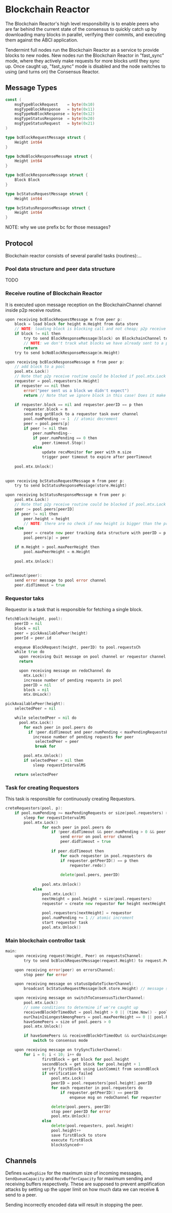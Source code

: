# Blockchain Reactor

The Blockchain Reactor's high level responsibility is to enable peers who are
far behind the current state of the consensus to quickly catch up by downloading
many blocks in parallel, verifying their commits, and executing them against the
ABCI application.

Tendermint full nodes run the Blockchain Reactor as a service to provide blocks
to new nodes. New nodes run the Blockchain Reactor in "fast_sync" mode,
where they actively make requests for more blocks until they sync up.
Once caught up, "fast_sync" mode is disabled and the node switches to
using (and turns on) the Consensus Reactor.

## Message Types

```go
const (
    msgTypeBlockRequest    = byte(0x10)
    msgTypeBlockResponse   = byte(0x11)
    msgTypeNoBlockResponse = byte(0x12)
    msgTypeStatusResponse  = byte(0x20)
    msgTypeStatusRequest   = byte(0x21)
)
```

```go
type bcBlockRequestMessage struct {
    Height int64
}

type bcNoBlockResponseMessage struct {
    Height int64
}

type bcBlockResponseMessage struct {
    Block Block
}

type bcStatusRequestMessage struct {
    Height int64

type bcStatusResponseMessage struct {
    Height int64
}
```
NOTE: why we use prefix bc for those messages?

## Protocol

Blockchain reactor consists of several parallel tasks (routines):...

### Pool data structure and peer data structure
TODO

### Receive routine of Blockchain Reactor

It is executed upon message reception on the BlockchainChannel channel inside p2p receive routine. 

```go
upon receiving bcBlockRequestMessage m from peer p:
	block = load block for height m.Height from data store 
	// NOTE: loading block is blocking call and not cheap; p2p receive routine is blocked while this code is executed
	if block != nil then
		try to send BlockResponseMessage(block) on BlockchainChannel to p  
		// NOTE: we don't track what blocks we have already sent to a peer so faulty peer can aks us old the time for the same block
		return
	try to send bcNoBlockResponseMessage(m.Height)

upon receiving bcBlockResponseMessage m from peer p:
	// add block to a pool
	pool.mtx.Lock()
	// Note that p2p receive routine could be blocked if pool.mtx.Lock is taken at this point!
	requester = pool.requesters[m.Height]
	if requester == nil then
		error("peer sent us a block we didn't expect")
		return // Note that we ignore block in this case! Does it make sense as block might be valid!

	if requester.block == nil and requester.peerID == p then
		requester.block = m
		send msg gotBlock to a requestor task over channel
		pool.numPending -= 1  // atomic decrement
		peer = pool.peers[p]
		if peer != nil then
			peer.numPending--
			if peer.numPending == 0 then
				peer.timeout.Stop()
			else
				update recvMonitor for peer with m.size
				trigger peer timeout to expire after peerTimeout
    
	pool.mtx.Unlock()
		
		
upon receiving bcStatusRequestMessage m from peer p:
	try to send bcStatusResponseMessage(store.Height)

upon receiving bcStatusResponseMessage m from peer p:
	pool.mtx.Lock()
	// Note that p2p receive routine could be blocked if pool.mtx.Lock is taken at this point!	
	peer := pool.peers[peerID]
	if peer != nil then
		peer.height = height    
		// NOTE: there are no check if new height is bigger than the previous one. If messages arrived out of order we might actually reset height
	else
		peer = create new peer tracking data structure with peerID = p and height = m.Height
		pool.peers[p] = peer

	if m.Height > pool.maxPeerHeight then
		pool.maxPeerHeight = m.Height
    
	pool.mtx.Unlock()
		
		
onTimeout(peer):
	send error message to pool error channel
	peer.didTimeout = true

```

### Requestor taks

Requestor is a task that is responsible for fetching a single block.   

```go
fetchBlock(height, pool):
    peerID = nil
    block = nil
    peer = pickAvailablePeer(height)
	peerId = peer.id

	enqueue BlockRequest(height, peerID) to pool.requestsCh
	while true do
	  upon receiving Quit message on pool channel or requestor channel do
	  return

	  upon receiving message on redoChannel do
	    mtx.Lock()
	    increase number of pending requests in pool
	    peerID = nil
	    block = nil
	    mtx.UnLock()

pickAvailablePeer(height):
	selectedPeer = nil

	while selectedPeer = nil do
	  pool.mtx.Lock()
		for each peer in pool.peers do
		  if !peer.didTimeout and peer.numPending < maxPendingRequestsPerPeer and peer.height >= height then
		    increase number of pending requests for peer
		     selectedPeer = peer
		     break for

		pool.mtx.Unlock()
		if selectedPeer = nil then
			sleep requestIntervalMS

	return selectedPeer
```

### Task for creating Requestors

This task is responsible for continuously creating Requestors.
```go
creteRequestors(pool, p):
    if pool.numPending >= maxPendingRequests or size(pool.requesters) >= maxTotalRequesters then
        sleep for requestIntervalMS
        pool.mtx.Lock()
                for each peer in pool.peers do
                    if !peer.didTimeout && peer.numPending > 0 && peer.curRate < minRecvRate then
                        send error on pool error channel
                        peer.didTimeout = true
    
                    if peer.didTimeout then
                        for each requester in pool.requesters do
                        if requester.getPeerID() == p then
                            requester.redo()
    
                        delete(pool.peers, peerID)
    
                pool.mtx.Unlock()
            else
                pool.mtx.Lock()
                nextHeight = pool.height + size(pool.requesters)
                requestor = create new requestor for height nextHeight
    
                pool.requesters[nextHeight] = requestor
                pool.numPending += 1 // atomic increment
                start requestor task
                pool.mtx.Unlock()
```
  

### Main blockchain controllor task 
```go
main:
	upon receiving request(Height, Peer) on requestsChannel:
		try to send bcBlockRequestMessage(request.Height) to request.Peer

	upon receiving error(peer) on errorsChannel:
		stop peer for error

	upon receiving message on statusUpdateTickerChannel:
		broadcast bcStatusRequestMessage(bcR.store.Height) // message sent in a separate routine

	upon receiving message on switchToConsensusTickerChannel:
		pool.mtx.Lock()
		// some conditions to determine if we're caught up
		receivedBlockOrTimedOut = pool.height > 0 || (time.Now() - pool.startTime) > 5 Second
		ourChainIsLongestAmongPeers = pool.maxPeerHeight == 0 || pool.height >= pool.maxPeerHeight
		haveSomePeers = size of pool.peers > 0
		pool.mtx.Unlock()

		if haveSomePeers && receivedBlockOrTimedOut && ourChainIsLongestAmongPeers then
			switch to consensus mode

	upon receiving message on trySyncTickerChannel:
		for i = 0; i < 10; i++ do
				firstBlock = get block for pool.height
				secondBlock = get block for pool.height + 1
				verify firstBlock using LastCommit from secondBlock
				if verification failed
					pool.mtx.Lock()
					peerID = pool.requesters[pool.height].peerID
					for each requester in pool.requesters do
						if requester.getPeerID() == peerID
							enqueue msg on redoChannel for requester

					delete(pool.peers, peerID)
					stop peer peerID for error
					pool.mtx.Unlock()
				else
					delete(pool.requesters, pool.height)
					pool.height++
					save firstBlock to store
					execute firstBlock
					blocksSynced++
```

 
                
## Channels

Defines `maxMsgSize` for the maximum size of incoming messages,
`SendQueueCapacity` and `RecvBufferCapacity` for maximum sending and
receiving buffers respectively. These are supposed to prevent amplification
attacks by setting up the upper limit on how much data we can receive & send to
a peer.

Sending incorrectly encoded data will result in stopping the peer.
